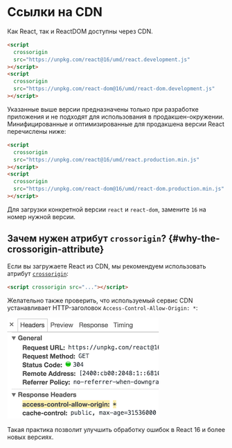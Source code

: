 # Ссылки на CDN

Как React, так и ReactDOM доступны через CDN.

```html
<script
  crossorigin
  src="https://unpkg.com/react@16/umd/react.development.js"
></script>
<script
  crossorigin
  src="https://unpkg.com/react-dom@16/umd/react-dom.development.js"
></script>
```

Указанные выше версии предназначены только при разработке приложения и не подходят для использования в продакшен-окружении. Минифицированные и оптимизированные для продакшена версии React перечислены ниже:

```html
<script
  crossorigin
  src="https://unpkg.com/react@16/umd/react.production.min.js"
></script>
<script
  crossorigin
  src="https://unpkg.com/react-dom@16/umd/react-dom.production.min.js"
></script>
```

Для загрузки конкретной версии `react` и `react-dom`, замените `16` на номер нужной версии.

## Зачем нужен атрибут `crossorigin`? {#why-the-crossorigin-attribute}

Если вы загружаете React из CDN, мы рекомендуем использовать атрибут [`crossorigin`](https://developer.mozilla.org/ru/docs/Web/HTML/CORS_settings_attributes):

```html
<script crossorigin src="..."></script>
```

Желательно также проверить, что используемый сервис CDN устанавливает HTTP-заголовок `Access-Control-Allow-Origin: *`:

![Access-Control-Allow-Origin: *](cdn-cors-header.png)

Такая практика позволит улучшить обработку ошибок в React 16 и более новых версиях.
